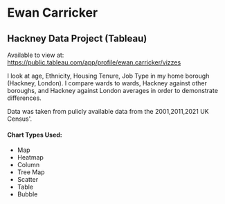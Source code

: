 # Ewan Carricker

## Hackney Data Project (Tableau)

Available to view at: https://public.tableau.com/app/profile/ewan.carricker/vizzes

I look at age, Ethnicity, Housing Tenure, Job Type in my home borough (Hackney, London). I compare wards to wards, Hackney against other boroughs, and Hackney against London averages in order to demonstrate differences. 

Data was taken from pulicly available data from the 2001,2011,2021 UK Census'.

#### Chart Types Used:
- Map
- Heatmap
- Column
- Tree Map
- Scatter
- Table
- Bubble
